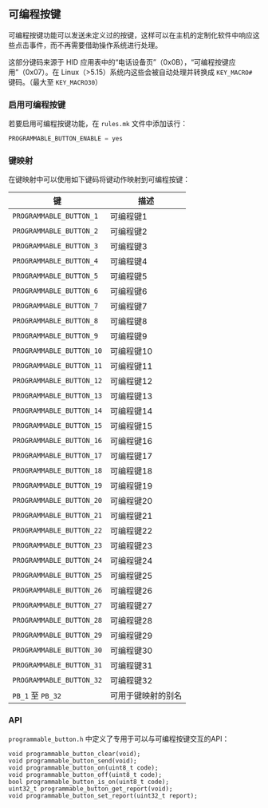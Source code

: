 ## 可编程按键

<!---
  original document: 0.15.20:docs/feature_programmable_button.md
  git diff 0.15.20 HEAD -- docs/feature_programmable_button.md | cat
-->

可编程按键功能可以发送未定义过的按键，这样可以在主机的定制化软件中响应这些点击事件，而不再需要借助操作系统进行处理。

这部分键码来源于 HID 应用表中的“电话设备页”（0x0B），“可编程按键应用”（0x07）。在 Linux（>5.15）系统内这些会被自动处理并转换成 `KEY_MACRO#` 键码。（最大至 `KEY_MACRO30`）

### 启用可编程按键

若要启用可编程按键功能，在 `rules.mk` 文件中添加该行：

```c
PROGRAMMABLE_BUTTON_ENABLE = yes
```

### 键映射

在键映射中可以使用如下键码将键动作映射到可编程按键：

|键                      |描述                   |
|------------------------|----------------------|
|`PROGRAMMABLE_BUTTON_1` |可编程键1              |
|`PROGRAMMABLE_BUTTON_2` |可编程键2              |
|`PROGRAMMABLE_BUTTON_3` |可编程键3              |
|`PROGRAMMABLE_BUTTON_4` |可编程键4              |
|`PROGRAMMABLE_BUTTON_5` |可编程键5              |
|`PROGRAMMABLE_BUTTON_6` |可编程键6              |
|`PROGRAMMABLE_BUTTON_7` |可编程键7              |
|`PROGRAMMABLE_BUTTON_8` |可编程键8              |
|`PROGRAMMABLE_BUTTON_9` |可编程键9              |
|`PROGRAMMABLE_BUTTON_10`|可编程键10             |
|`PROGRAMMABLE_BUTTON_11`|可编程键11             |
|`PROGRAMMABLE_BUTTON_12`|可编程键12             |
|`PROGRAMMABLE_BUTTON_13`|可编程键13             |
|`PROGRAMMABLE_BUTTON_14`|可编程键14             |
|`PROGRAMMABLE_BUTTON_15`|可编程键15             |
|`PROGRAMMABLE_BUTTON_16`|可编程键16             |
|`PROGRAMMABLE_BUTTON_17`|可编程键17             |
|`PROGRAMMABLE_BUTTON_18`|可编程键18             |
|`PROGRAMMABLE_BUTTON_19`|可编程键19             |
|`PROGRAMMABLE_BUTTON_20`|可编程键20             |
|`PROGRAMMABLE_BUTTON_21`|可编程键21             |
|`PROGRAMMABLE_BUTTON_22`|可编程键22             |
|`PROGRAMMABLE_BUTTON_23`|可编程键23             |
|`PROGRAMMABLE_BUTTON_24`|可编程键24             |
|`PROGRAMMABLE_BUTTON_25`|可编程键25             |
|`PROGRAMMABLE_BUTTON_26`|可编程键26             |
|`PROGRAMMABLE_BUTTON_27`|可编程键27             |
|`PROGRAMMABLE_BUTTON_28`|可编程键28             |
|`PROGRAMMABLE_BUTTON_29`|可编程键29             |
|`PROGRAMMABLE_BUTTON_30`|可编程键30             |
|`PROGRAMMABLE_BUTTON_31`|可编程键31             |
|`PROGRAMMABLE_BUTTON_32`|可编程键32             |
|`PB_1` 至 `PB_32`       |可用于键映射的别名       |

### API

`programmable_button.h` 中定义了专用于可以与可编程按键交互的API：

```
void programmable_button_clear(void);
void programmable_button_send(void);
void programmable_button_on(uint8_t code);
void programmable_button_off(uint8_t code);
bool programmable_button_is_on(uint8_t code);
uint32_t programmable_button_get_report(void);
void programmable_button_set_report(uint32_t report);
```
